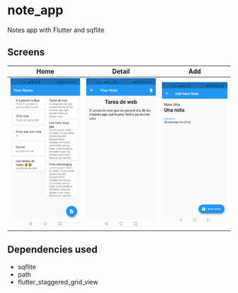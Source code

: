 # note_app

Notes app with Flutter and sqflite

## Screens

| Home | Detail | Add |
| :-: | :-: | :-: |
| ![](https://github.com/urielexis64/flutter_note_app/blob/main/assets/home.jpg) | ![](https://github.com/urielexis64/flutter_note_app/blob/main/assets/display.jpg) | ![](https://github.com/urielexis64/flutter_note_app/blob/main/assets/add.jpg) |

## Dependencies used

-   sqflite
-   path
-   flutter_staggered_grid_view
